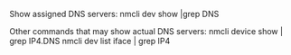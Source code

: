 Show assigned DNS servers:
  nmcli dev show |grep DNS

Other commands that may show actual DNS servers:
  nmcli device show <interfacename> | grep IP4.DNS
  nmcli dev list iface <interfacename> | grep IP4
